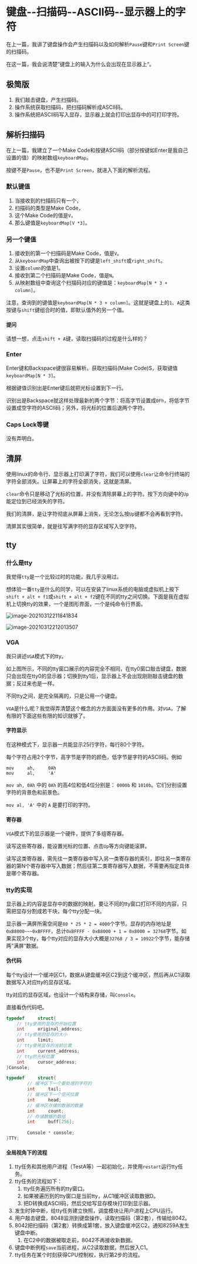 # 键盘--扫描码--ASCII码--显示器上的字符

在上一篇，我讲了键盘操作会产生扫描码以及如何解析`Pause`键和`Print Screen`键的扫描码。

在这一篇，我会说清楚”键盘上的输入为什么会出现在显示器上“。

## 极简版

1. 我们敲击键盘，产生扫描码。
2. 操作系统获取扫描码，把扫描码解析成ASCII码。
3. 操作系统把ASCII码写入显存，显示器上就会打印出显存中的可打印字符。

## 解析扫描码

在上一篇，我建立了一个Make Code和按键ASCII码（部分按键如Enter是我自己设置的值）的映射数组`keyboardMap`。

按键不是`Pause`，也不是`Print Screen`，就进入下面的解析流程。

### 默认键值

1. 当接收到的扫描码只有一个，
2. 扫描码的类型是Make Code，
3. 这个Make Code的值是`V`，
4. 那么键值是`keyboardMap[V *3]`。

### 另一个键值

1. 接收到的第一个扫描码是Make Code，值是`V`。
2. 从`keyboardMap`中查询出被按下的键是`left_shift`或`right_shift`。
3. 设置`column`的值是1。
4. 接收到第二个扫描码是Make Code，值是`N`。
5. 从映射数组中查询这个扫描码对应的键值是：`keyboardMap[N * 3 + column]`。

注意，查询到的键值是`keyboardMap[N * 3 + column]`。这就是键盘上的`1`、`A`这类按键与`shift`键组合时的值，即默认值外的另一个值。

#### 提问

请想一想，点击`shift + A`键，读取扫描码的过程是什么样的？

### Enter

Enter键和Backspace键很容易解析。获取扫描码(Make Code)S，获取键值`keyboardMap[N * 3]`。

根据键值识别出是Enter键后就把光标设置到下一行。

识别出是Backspace就这样处理最新的两个字节：将高字节设置成`0Fh`，将低字节设置成空字符的ASCII码；另外，将光标的位置后退两个字符。

### Caps Lock等键

没有弄明白。

## 清屏

使用linux的命令行、显示器上打印满了字符，我们可以使用`clear`让命令行终端的字符全部消失。让屏幕上的字符全部消失，这就是清屏。

`clear`命令只是移动了光标的位置，并没有清除屏幕上的字符。按下方向键中的`Up`能定位到已经消失的字符。

我们的清屏，是让字符彻底从屏幕上消失，无论怎么按`Up`键都不会再看到字符。

清屏其实很简单，就是往写满字符的显存区域写入空字符。

## tty

### 什么是tty

我觉得`tty`是一个比较过时的功能，我几乎没用过。

想体验一番`tty`是什么的同学，可以在安装了linux系统的电脑或虚拟机上按下`shift + alt + f1`或`shift + alt + f2`键在不同的tty之间切换。下面是我在虚拟机上切换tty的效果，一个是图形界面，一个是纯命令行界面。

![image-20210312211841834](/Users/cg/Documents/gitbook/my-note-book/cao-zuo-xi-tong-blog/image-20210312211841834.png)



![image-20210312212013507](/Users/cg/Documents/gitbook/my-note-book/cao-zuo-xi-tong-blog/image-20210312212013507.png)

### VGA

我只讲述`VGA`模式下的tty。

如上图所示，不同的tty窗口展示的内容完全不相同，在tty0窗口敲击键盘，数据只会出现在tty0的显示器；切换到tty1后，显示器上不会出现刚刚敲击键盘的数据；反过来也是一样。

不同tty之间，是完全隔离的，只是公用一个键盘。

`VGA`是什么呢？我觉得弄清楚这个概念的方方面面没有更多的作用。对`VGA`，了解有限的下面这些有限的知识就够了。

#### 字符显示

在这种模式下，显示器一共能显示25行字符，每行80个字符。

每个字符占用2个字节，高字节是字符的颜色，低字节是字符的ASCII码。例如

```assembly
mov		ah,		0Ah
mov		al,		'A'
```

`mov ah, 0Ah`  中的 `0Ah` 的高4位和低4位分别是： `0000b` 和 `1010b`。它们分别设置字符的背景色和前景色。

`mov al, 'A'` 中的 `A` 是要打印的字符。

#### 寄存器

`VGA`模式下的显示器是一个硬件，提供了多组寄存器。

读写这些寄存器，能设置光标的位置、点击`Up`等方向键能滚屏。

读写这类寄存器，需先往一类寄存器中写入另一类寄存器的索引，即往另一类寄存器的第N个寄存器中写入数据；然后往第二类寄存器写入数据，不需要再指定具体是哪个寄存器。

### tty的实现

显示器上的内容是显存中的数据的映射。要让不同的tty窗口打印不同的内容，只需把显存分割成若干块，每个tty分配一块。

显示器一满屏所需空间是`80 * 25 * 2 = 4000`个字节。显存的内存地址是`0xB8000~~~0xBFFFF`，总计`0xBFFFF - 0xB8000 + 1 = 0x8000 = 32768`字节。如果实现3个tty，每个tty对应的显存大小大概是`32768 / 3 = 10922`个字节，能存储两”满屏“数据。

#### 伪代码

每个tty设计一个缓冲区C1，数据从键盘缓冲区C2到这个缓冲区，然后再从C1读取数据写入对应tty的显存区域。

tty对应的显存区域，也设计一个结构来存储，叫`Console`。

直接看伪代码吧。

````c
typedef		struct{
  	// tty使用的显存的开始位置
  	int		original_address;
  	// tty使用的显存的大小
  	int		limit;
  	// tty使用显存的当前位置
  	int		current_address;
  	// tty的光标位置
  	int		cursor_address;
}Console;

typedef		struct{
  		// 缓冲区下一个要处理的字符的
  		int		tail;
  		// 缓冲区下一个空闲位置
  		int		head;
  		// 缓冲区存储的数据的数量
  		int		count;
  		// 存储数据的数组
  		int		buff[256];
  
  		Console * console;
}TTY;
````

#### 全局视角下的流程

1. tty任务和其他用户进程（TestA等）一起初始化，并使用`restart`运行tty任务。
2. tty任务的流程如下：
   1. tty任务遍历所有的tty窗口。
   2. 如果被遍历到的tty窗口是当前tty，从C1缓冲区读取数据D。
   3. 把D转换成ASCII码，然后交给写显存模块打印到显示器。
3. 发生时钟中断，给tty任务建立快照，调度模块让用户进程上CPU运行。
4. 用户敲击键盘，8048监测到键盘操作，读取扫描码（第2套），传输给8042。
5. 8042把扫描码（第2套）转换成第1套，放入键盘缓冲区C2，通知8259A发生键盘中断。
   1. 在C2中的数据被取走前，8042不再接收新数据。
6. 键盘中断例程`save`当前进程，从C2读取数据，然后放入C1。
7. tty任务在某个时刻获得CPU控制权，执行第2步的流程。







